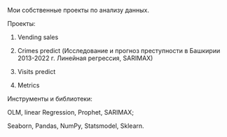 Мои собственные проекты по анализу данных. 

Проекты:

1. Vending sales

2. Crimes predict (Исследование и прогноз преступности в Башкирии 2013-2022 г. Линейная регрессия, SARIMAX)

3. Visits predict 

4. Metrics

Инструменты и библиотеки:

OLM, linear Regression, Prophet, SARIMAX;

Seaborn, Pandas, NumPy, Statsmodel, Sklearn. 
